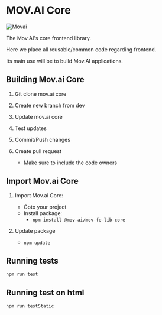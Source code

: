 # MOV.AI Core

![Movai](https://www.mov.ai/wp-content/uploads/2021/06/MOV.AI-logo-3.png)

The Mov.AI's core frontend library.

Here we place all reusable/common code regarding frontend.

Its main use will be to build Mov.AI applications.

## Building Mov.ai Core

1. Git clone mov.ai core

2. Create new branch from dev

3. Update mov.ai core

4. Test updates

5. Commit/Push changes

6. Create pull request
   - Make sure to include the code owners

## Import Mov.ai Core

1. Import Mov.ai Core:

   - Goto your project
   - Install package:
     - `npm install @mov-ai/mov-fe-lib-core`

2. Update package
   - `npm update`


## Running tests

`npm run test`

## Running test on html

`npm run testStatic`
